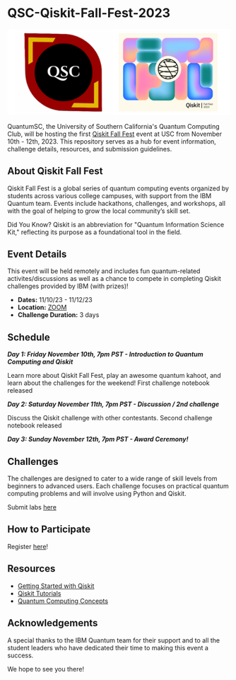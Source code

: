 # QSC-Qiskit-Fall-Fest-2023
![Qiskit Fall Fest 2023](qscxibm.png)


QuantumSC, the University of Southern California's Quantum Computing Club, will be hosting the first [Qiskit Fall Fest](https://qiskit.org/events/fall-fest) event at USC from November 10th - 12th, 2023. This repository serves as a hub for event information, challenge details, resources, and submission guidelines.

## About Qiskit Fall Fest

Qiskit Fall Fest is a global series of quantum computing events organized by students across various college campuses, with support from the IBM Quantum team. Events include hackathons, challenges, and workshops, all with the goal of helping to grow the local community’s skill set.

Did You Know? Qiskit is an abbreviation for "Quantum Information Science Kit," reflecting its purpose as a foundational tool in the field.


## Event Details
This event will be held remotely and includes fun quantum-related activites/discussions as well as a chance to compete in completing Qiskit challenges provided by IBM (with prizes)! 

- **Dates:** 11/10/23 - 11/12/23
- **Location:** [ZOOM](https://usc.zoom.us/j/92482918384)
- **Challenge Duration:** 3 days

## Schedule

_**Day 1: Friday November 10th, 7pm PST - Introduction to Quantum Computing and Qiskit**_ 

Learn more about Qiskit Fall Fest, play an awesome quantum kahoot, and learn about the challenges for the weekend! First challenge notebook released

_**Day 2: Saturday November 11th, 7pm PST - Discussion / 2nd challenge**_

Discuss the Qiskit challenge with other contestants. Second challenge notebook released

_**Day 3: Sunday November 12th, 7pm PST - Award Ceremony!**_


## Challenges

The challenges are designed to cater to a wide range of skill levels from beginners to advanced users. Each challenge focuses on practical quantum computing problems and will involve using Python and Qiskit.

Submit labs [here](https://www.dropbox.com/request/wu8yvlagJ5FUNOBEHAIR)

## How to Participate

Register [here](https://forms.gle/puA81u8f2VKua7DS9)!


## Resources

- [Getting Started with Qiskit](https://qiskit.org/documentation/getting_started.html)
- [Qiskit Tutorials](https://qiskit.org/documentation/tutorials.html)
- [Quantum Computing Concepts](https://qiskit.org/learn/intro-qc-qh/)


## Acknowledgements

A special thanks to the IBM Quantum team for their support and to all the student leaders who have dedicated their time to making this event a success.

We hope to see you there!
